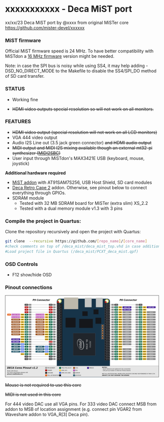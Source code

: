 # xxxxxxxxxxx - Deca MiST port

xx/xx/23 Deca MiST port by @xxxx from original MiSTer core  https://github.com/mister-devel/xxxxxx



### MiST firmware

Official MiST firmware speed is 24 MHz. To have better compatibility with MiSTdon a [16 MHz firmware](https://github.com/somhi/MiSTdon) version might be needed. 

Note: in case the  SPI bus is noisy while using SS4, it may help adding -DSD_NO_DIRECT_MODE to the Makefile to disable the SS4/SPI_DO method of SD card transfer. 

### STATUS

* Working fine

* ~~HDMI video outputs special resolution so will not work on all monitors.~~ 

### **FEATURES**

* ~~HDMI video output (special resolution will not work on all LCD monitors)~~
* VGA 444 video output 
* Audio I2S Line out (3.5 jack green connector) ~~and HDMI audio output~~
* ~~MIDI output and MIDI I2S mixing available though an external mt32-pi synthesizer ([MIDI2SBC](https://github.com/somhi/MIDI_I2S_SBC_Pmod_Edge_Interface))~~
* User input through MiSTdon's MAX3421E USB (keyboard, mouse, joystick)

**Additional hardware required**

- [MiST addon](https://github.com/somhi/MiSTdon) with AT91SAM7S256, USB Host Shield, SD card modules
- [Deca Retro Cape 2](https://github.com/somhi/DECA_retro_cape_2) addon. Otherwise, see pinout below to connect everything through GPIOs.
- SDRAM module
  - Tested with 32 MB SDRAM board for MiSTer (extra slim) XS_2.2
  - Tested with a dual memory module v1.3 with 3 pins

### Compile the project in Quartus:

Clone the repository recursively and open the project with Quartus:

```sh
git clone  --recursive https://github.com/[repo_name]/[core_name]
#check comments on top of /deca_mist/deca_mist_top.vhd in case additional actions are needed
#Load project file in Quartus (/deca_mist/PCXT_deca_mist.qpf)
```

### OSD Controls

* F12 show/hide OSD 

### Pinout connections

![pinout_deca](https://github.com/DECAfpga/DECA_board/raw/main/Deca_pinout/DECA-vector-Cores-v1.2/pinout_deca.png)

~~Mouse is not required to use this core~~

~~MIDI is not used in this core~~

For 444 video DAC use all VGA pins. For 333 video DAC connect MSB from addon to MSB of location assignment (e.g. connect pin VGAR2 from Waveshare addon to VGA_R[3] Deca pin).



